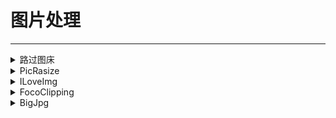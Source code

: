 # 图片处理

---

<div class="grid">
    <div><details><summary>路过图床</summary><p>免费且开箱即用的图床。<br/><a href="https://imgtu.com/" target="_blank" role="button" class="outline">访问网站</a></p></details></div>
    <div><details><summary>PicRasize</summary><p>免费的且开箱即用的图片尺寸调整工具。<br/><a href="https://picresize.com/cn" target="_blank" role="button" class="outline">访问网站</a></p></details></div>
    <div><details><summary>ILoveImg</summary><p>免费且开箱即用的可批量编辑图片的工具。<br/><a href="https://www.iloveimg.com/zh-cn" target="_blank" role="button" class="outline">访问网站</a></p></details></div>
</div>
<div class="grid">
    <div><details><summary>FocoClipping</summary><p>免费且开箱即用的在线AI抠图工具。<br/><a href="https://www.fococlipping.com/" target="_blank" role="button" class="outline">访问网站</a></p></details></div>
    <div><details><summary>BigJpg</summary><p>一款免费的AI图片放大工具。<br/><a href="https://bigjpg.com/" target="_blank" role="button" class="outline">访问网站</a></p></details></div>
    <div> </div> 
</div>